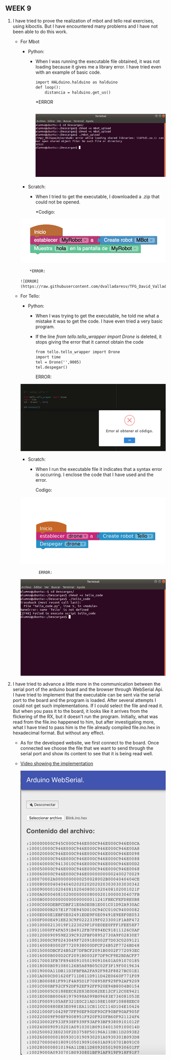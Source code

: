 ## WEEK 9

1. I have tried to prove the realization of mbot and tello real exercises, using kiboctis. But I have encountered many problems and I have not been able to do this work.
    -   For Mbot
        -  Python:
            -   When I was running the executable file obtained, it was not loading because it gives me a library error. I have tried even with an example of basic code.
                ~~~
                import HALduino.halduino as halduino
                def loop():
                    distancia = halduino.get_us()           
                ~~~
                *ERROR
                
                ![ERROR](https://raw.githubusercontent.com/dvalladaresv/TFG_David_Valladares/master/assets/error_python_mbot.png)
                ---
                
        -   Scratch:
            - When I tried to get the executable, I downloaded a .zip that could not be opened.
            
                *Codigo:
                
           ![Codigo](https://raw.githubusercontent.com/dvalladaresv/TFG_David_Valladares/master/assets/codigo_scratch_mbot.png)
                
                *ERROR:
              
            ![ERROR](https://raw.githubusercontent.com/dvalladaresv/TFG_David_Valladares/master/assets/error_scratch_mbot.png)
                
    -   For Tello:
        -   Python:
            -   When I was trying to get the executable, he told me what a mistake it was to get the code. I have even tried a very basic program.
            -   If the line *from tello.tello_wrapper import Drone* is deleted, it stops giving the error that it cannot obtain the code
                ~~~
                from tello.tello_wrapper import Drone
                import time
                tel = Drone('',9005)
                tel.despegar()
                ~~~
                
                ERROR:
                
           ![ERROR](https://raw.githubusercontent.com/dvalladaresv/TFG_David_Valladares/master/assets/error_python_tello.png)
     
 
        -  Scratch:
            -    When I run the executable file it indicates that a syntax error is occurring. I enclose the code that I have used and the error.
                    
                    Codigo:

         ![Codigo](https://raw.githubusercontent.com/dvalladaresv/TFG_David_Valladares/master/assets/codigo_scratch_tello.png)
                    
                    ERROR:
          ![ERROR](https://raw.githubusercontent.com/dvalladaresv/TFG_David_Valladares/master/assets/error_scratch_tello.png)

2. I have tried to advance a little more in the communication between the serial port of the arduino board and the browser through WebSerial Api. I have tried to implement that the executable can be sent via the serial port to the board and the program is loaded.
   After several attempts I could not get such implementations. If I could select the file and read it. But when you pass it to the board, it looks like it arrives from the flickering of the RX, but it doesn't run the program. Initially, what was read from the file.ino happened to him, but after investigating more, what I have tried to pass him is the file already compiled file.ino.hex in hexadecimal format. But without any effect.
   
   - As for the developed website, we first connect to the board. Once connected we choose the file that we want to send through the serial port and show its content to see that it is being read well.
   - [Video showing the implementation](https://youtu.be/otLMcTSlUpo)
       
        ![Implementation](https://raw.githubusercontent.com/dvalladaresv/TFG_David_Valladares/master/assets/WebSerialApi.png)
        
   


       
        
